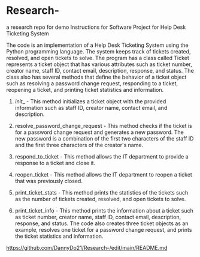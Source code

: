 # Research-
a research repo for demo
Instructions for Software Project for Help Desk Ticketing System

The code is an implementation of a Help Desk Ticketing System using the Python programming language. The system keeps track of tickets created, resolved, and open tickets to solve. 
The program has a class called Ticket represents a ticket object that has various attributes such as ticket number, creator name, staff ID, contact email, description, response, and status. The class also has several methods that define the behavior of a ticket object such as resolving a password change request, responding to a ticket, reopening a ticket, and printing ticket statistics and information.
1.	_init__ - This method initializes a ticket object with the provided information such as staff ID, creator name, contact email, and description.

2.	resolve_password_change_request - This method checks if the ticket is for a password change request and generates a new password. The new password is a combination of the first two characters of the staff ID and the first three characters of the creator's name.

3.	respond_to_ticket - This method allows the IT department to provide a response to a ticket and close it.

4.	reopen_ticket - This method allows the IT department to reopen a ticket that was previously closed.

5.	print_ticket_stats - This method prints the statistics of the tickets such as the number of tickets created, resolved, and open tickets to solve.

6.	print_ticket_info - This method prints the information about a ticket such as ticket number, creator name, staff ID, contact email, description, response, and status.
The code also creates three ticket objects as an example, resolves one ticket for a password change request, and prints the ticket statistics and information.

https://github.com/DannyDo21/Research-/edit/main/README.md
